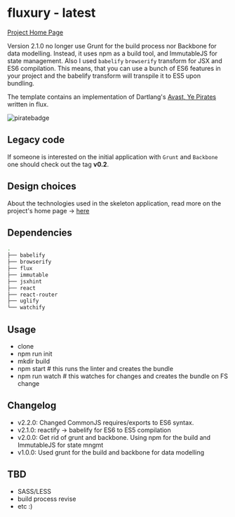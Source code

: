 fluxury - latest
================

[Project Home Page](http://jim-y.me/fluxury/)

Version 2.1.0 no longer use Grunt for the build process nor Backbone for data modelling. Instead, it uses npm as a build tool, and ImmutableJS for state
management. Also I used `babelify` `browserify` transform for JSX and ES6 compilation. This means, that you can use a bunch of ES6 features in your project
and the babelify transform will transpile it to ES5 upon bundling.

The template contains an implementation of Dartlang's [Avast, Ye Pirates](https://www.dartlang.org/codelabs/darrrt/) written in flux.

![piratebadge](https://raw.githubusercontent.com/jim-y/fluxury/master/assets/images/piratebadge.png)

## Legacy code

If someone is interested on the initial application with `Grunt` and `Backbone` one should check out the tag **v0.2**.

## Design choices

About the technologies used in the skeleton application, read more on the project's home page -> [here](http://jim-y.me/fluxury/)

## Dependencies

```bash
.
├── babelify
├── browserify
├── flux
├── immutable
├── jsxhint
├── react
├── react-router
├── uglify
└── watchify
```

## Usage

* clone
* npm run init
* mkdir build
* npm start # this runs the linter and creates the bundle
* npm run watch # this watches for changes and creates the bundle on FS change

## Changelog

- v2.2.0: Changed CommonJS requires/exports to ES6 syntax.
- v2.1.0: reactify -> babelify for ES6 to ES5 compilation
- v2.0.0: Get rid of grunt and backbone. Using npm for the build and ImmutableJS for state mngmt
- v1.0.0: Used grunt for the build and backbone for data modelling

## TBD

- SASS/LESS
- build process revise
- etc :)

